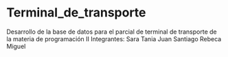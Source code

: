 # Terminal_de_transporte
Desarrollo de la base de datos para el parcial de terminal de transporte de la materia de programación II 
Integrantes: 
Sara
Tania
Juan
Santiago 
Rebeca 
Miguel 
